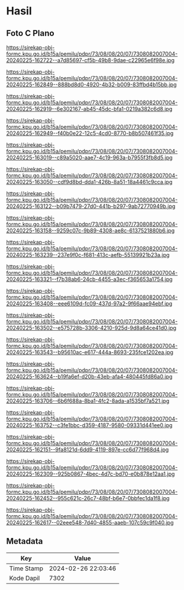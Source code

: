 # Hasil

## Foto C Plano

https://sirekap-obj-formc.kpu.go.id/b15a/pemilu/pdpr/73/08/08/20/07/7308082007004-20240225-162722--a7d85697-cf5b-49b8-9dae-c22965e6f98e.jpg

https://sirekap-obj-formc.kpu.go.id/b15a/pemilu/pdpr/73/08/08/20/07/7308082007004-20240225-162849--888bd8d0-4920-4b32-b009-83ffbd4b15bb.jpg

https://sirekap-obj-formc.kpu.go.id/b15a/pemilu/pdpr/73/08/08/20/07/7308082007004-20240225-162919--6e302167-ab45-45dc-bfa1-0219a382c6d8.jpg

https://sirekap-obj-formc.kpu.go.id/b15a/pemilu/pdpr/73/08/08/20/07/7308082007004-20240225-162949--f40b0e22-12c5-4cd0-8770-b8b507461f35.jpg

https://sirekap-obj-formc.kpu.go.id/b15a/pemilu/pdpr/73/08/08/20/07/7308082007004-20240225-163019--c89a5020-aae7-4c19-963a-b7955f3fb8d5.jpg

https://sirekap-obj-formc.kpu.go.id/b15a/pemilu/pdpr/73/08/08/20/07/7308082007004-20240225-163050--cdf9d8bd-dda1-426b-8a51-18a4461c9cca.jpg

https://sirekap-obj-formc.kpu.go.id/b15a/pemilu/pdpr/73/08/08/20/07/7308082007004-20240225-163122--b09b7479-27d0-441b-b297-9ab72770949b.jpg

https://sirekap-obj-formc.kpu.go.id/b15a/pemilu/pdpr/73/08/08/20/07/7308082007004-20240225-163158--9259c07c-9b89-4308-ae8c-6137521880b6.jpg

https://sirekap-obj-formc.kpu.go.id/b15a/pemilu/pdpr/73/08/08/20/07/7308082007004-20240225-163239--237e9f0c-f681-413c-aefb-55139921b23a.jpg

https://sirekap-obj-formc.kpu.go.id/b15a/pemilu/pdpr/73/08/08/20/07/7308082007004-20240225-163321--f7b38ab6-24cb-4455-a3ec-f365653a1754.jpg

https://sirekap-obj-formc.kpu.go.id/b15a/pemilu/pdpr/73/08/08/20/07/7308082007004-20240225-163408--eee6109d-fc09-437d-97a2-9f66aae94ebf.jpg

https://sirekap-obj-formc.kpu.go.id/b15a/pemilu/pdpr/73/08/08/20/07/7308082007004-20240225-163502--e575728b-3306-4210-925d-9d8a64ce41d0.jpg

https://sirekap-obj-formc.kpu.go.id/b15a/pemilu/pdpr/73/08/08/20/07/7308082007004-20240225-163543--b95610ac-e617-444a-8693-235fce1202ea.jpg

https://sirekap-obj-formc.kpu.go.id/b15a/pemilu/pdpr/73/08/08/20/07/7308082007004-20240225-163624--b19fa6ef-d20b-43eb-afa4-480445fd86a0.jpg

https://sirekap-obj-formc.kpu.go.id/b15a/pemilu/pdpr/73/08/08/20/07/7308082007004-20240225-163706--6b6f688a-8ba1-4fc2-8ada-a1535bf7a521.jpg

https://sirekap-obj-formc.kpu.go.id/b15a/pemilu/pdpr/73/08/08/20/07/7308082007004-20240225-163752--c3fe1bbc-d359-4187-9580-09331d441ee0.jpg

https://sirekap-obj-formc.kpu.go.id/b15a/pemilu/pdpr/73/08/08/20/07/7308082007004-20240225-162151--9fa8121d-6dd9-4119-897e-cc6d77f968d4.jpg

https://sirekap-obj-formc.kpu.go.id/b15a/pemilu/pdpr/73/08/08/20/07/7308082007004-20240225-162309--925b0867-4bec-4d7c-bd70-e0b878e12aa1.jpg

https://sirekap-obj-formc.kpu.go.id/b15a/pemilu/pdpr/73/08/08/20/07/7308082007004-20240225-162452--955c621c-26c7-48bf-b6e7-0bbfec1da1f8.jpg

https://sirekap-obj-formc.kpu.go.id/b15a/pemilu/pdpr/73/08/08/20/07/7308082007004-20240225-162617--02eee548-7d40-4855-aaeb-107c59c9f040.jpg


## Metadata

| Key        | Value               |
| ---------- | ------------------- |
| Time Stamp | 2024-02-26 22:03:46 |
| Kode Dapil | 7302                |



